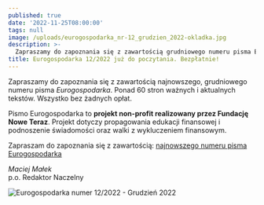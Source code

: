 ```yaml
---
published: true
date: '2022-11-25T08:00:00'
tags: null
image: /uploads/eurogospodarka_nr-12_grudzien_2022-okladka.jpg
description: >-
  Zapraszamy do zapoznania się z zawartością grudniowego numeru pisma Eurogospodarka. Ponad 60 stron ważnych i aktualnych tekstów. Do poczytania... bez opłat. 
title: Eurogospodarka 12/2022 już do poczytania. Bezpłatnie!
---
```


Zapraszamy do zapoznania się z zawartością najnowszego, grudniowego numeru pisma *Eurogospodarka*. Ponad 60 stron ważnych i aktualnych tekstów. Wszystko bez żadnych opłat. 

Pismo Eurogospodarka to **projekt non-profit realizowany przez Fundację Nowe Teraz**. Projekt dotyczy propagowania edukacji finansowej i podnoszenie świadomości oraz walki z wykluczeniem finansowym.

Zapraszam do zapoznania się z zawartością: [najnowszego numeru pisma Eurogospodarka](https://eurogospodarka.eu/eurogospodarka-grudzien-2022/)

*Maciej Małek*   
p.o. Redaktor Naczelny

![Eurogospodarka numer 12/2022 - Grudzień 2022](/uploads/eurogospodarka_nr-12_grudzien_2022-spis-tresci.jpg)
